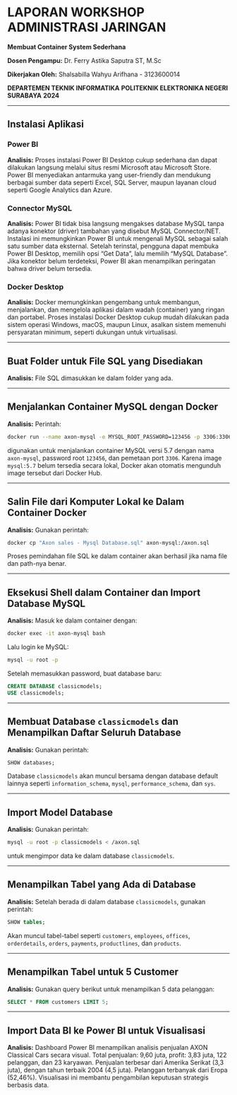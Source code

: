 # LAPORAN WORKSHOP ADMINISTRASI JARINGAN

**Membuat Container System Sederhana**

**Dosen Pengampu:**
Dr. Ferry Astika Saputra ST, M.Sc

**Dikerjakan Oleh:**
Shalsabilla Wahyu Arifhana - 3123600014

**DEPARTEMEN TEKNIK INFORMATIKA**
**POLITEKNIK ELEKTRONIKA NEGERI SURABAYA**
**2024**

---

## Instalasi Aplikasi

### Power BI

**Analisis:**
Proses instalasi Power BI Desktop cukup sederhana dan dapat dilakukan langsung melalui situs resmi Microsoft atau Microsoft Store. Power BI menyediakan antarmuka yang user-friendly dan mendukung berbagai sumber data seperti Excel, SQL Server, maupun layanan cloud seperti Google Analytics dan Azure.

### Connector MySQL

**Analisis:**
Power BI tidak bisa langsung mengakses database MySQL tanpa adanya konektor (driver) tambahan yang disebut MySQL Connector/NET. Instalasi ini memungkinkan Power BI untuk mengenali MySQL sebagai salah satu sumber data eksternal. Setelah terinstal, pengguna dapat membuka Power BI Desktop, memilih opsi “Get Data”, lalu memilih “MySQL Database”. Jika konektor belum terdeteksi, Power BI akan menampilkan peringatan bahwa driver belum tersedia.

### Docker Desktop

**Analisis:**
Docker memungkinkan pengembang untuk membangun, menjalankan, dan mengelola aplikasi dalam wadah (container) yang ringan dan portabel. Proses instalasi Docker Desktop cukup mudah dilakukan pada sistem operasi Windows, macOS, maupun Linux, asalkan sistem memenuhi persyaratan minimum, seperti dukungan untuk virtualisasi.

---

## Buat Folder untuk File SQL yang Disediakan

**Analisis:**
File SQL dimasukkan ke dalam folder yang ada.

---

## Menjalankan Container MySQL dengan Docker

**Analisis:**
Perintah:

```bash
docker run --name axon-mysql -e MYSQL_ROOT_PASSWORD=123456 -p 3306:3306 -d mysql:5.7
```

digunakan untuk menjalankan container MySQL versi 5.7 dengan nama `axon-mysql`, password root `123456`, dan pemetaan port `3306`. Karena image `mysql:5.7` belum tersedia secara lokal, Docker akan otomatis mengunduh image tersebut dari Docker Hub.

---

## Salin File dari Komputer Lokal ke Dalam Container Docker

**Analisis:**
Gunakan perintah:

```bash
docker cp "Axon sales - Mysql Database.sql" axon-mysql:/axon.sql
```

Proses pemindahan file SQL ke dalam container akan berhasil jika nama file dan path-nya benar.

---

## Eksekusi Shell dalam Container dan Import Database MySQL

**Analisis:**
Masuk ke dalam container dengan:

```bash
docker exec -it axon-mysql bash
```

Lalu login ke MySQL:

```bash
mysql -u root -p
```

Setelah memasukkan password, buat database baru:

```sql
CREATE DATABASE classicmodels;
USE classicmodels;
```

---

## Membuat Database `classicmodels` dan Menampilkan Daftar Seluruh Database

**Analisis:**
Gunakan perintah:

```sql
SHOW databases;
```

Database `classicmodels` akan muncul bersama dengan database default lainnya seperti `information_schema`, `mysql`, `performance_schema`, dan `sys`.

---

## Import Model Database

**Analisis:**
Gunakan perintah:

```bash
mysql -u root -p classicmodels < /axon.sql
```

untuk mengimpor data ke dalam database `classicmodels`.

---

## Menampilkan Tabel yang Ada di Database

**Analisis:**
Setelah berada di dalam database `classicmodels`, gunakan perintah:

```sql
SHOW tables;
```

Akan muncul tabel-tabel seperti `customers`, `employees`, `offices`, `orderdetails`, `orders`, `payments`, `productlines`, dan `products`.

---

## Menampilkan Tabel untuk 5 Customer

**Analisis:**
Gunakan query berikut untuk menampilkan 5 data pelanggan:

```sql
SELECT * FROM customers LIMIT 5;
```

---

## Import Data BI ke Power BI untuk Visualisasi

**Analisis:**
Dashboard Power BI menampilkan analisis penjualan AXON Classical Cars secara visual. Total penjualan: 9,60 juta, profit: 3,83 juta, 122 pelanggan, dan 23 karyawan. Penjualan terbesar dari Amerika Serikat (3,3 juta), dengan tahun terbaik 2004 (4,5 juta). Pelanggan terbanyak dari Eropa (52,46%). Visualisasi ini membantu pengambilan keputusan strategis berbasis data.
